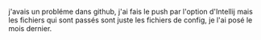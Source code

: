 j'avais un probléme dans github, j'ai fais le push par l'option d'Intellij mais les fichiers qui sont passés sont juste les fichiers de config, je l'ai posé le mois dernier.
